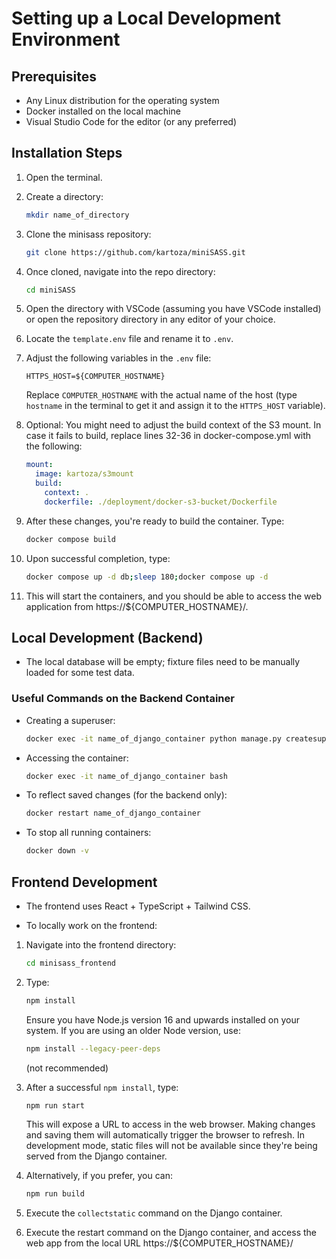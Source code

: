 # Setting up a Local Development Environment

## Prerequisites

- Any Linux distribution for the operating system
- Docker installed on the local machine
- Visual Studio Code for the editor (or any preferred)

## Installation Steps

1. Open the terminal.

2. Create a directory:

    ```bash
    mkdir name_of_directory
    ```

3. Clone the minisass repository:

    ```bash
    git clone https://github.com/kartoza/miniSASS.git
    ```

4. Once cloned, navigate into the repo directory:

    ```bash
    cd miniSASS
    ```

5. Open the directory with VSCode (assuming you have VSCode installed) or open the repository directory in any editor of your choice.

6. Locate the `template.env` file and rename it to `.env`.

7. Adjust the following variables in the `.env` file:

    ```env
    HTTPS_HOST=${COMPUTER_HOSTNAME}
    ```

    Replace `COMPUTER_HOSTNAME` with the actual name of the host (type `hostname` in the terminal to get it and assign it to the `HTTPS_HOST` variable).

8. Optional: You might need to adjust the build context of the S3 mount. In case it fails to build, replace lines 32-36 in docker-compose.yml with the following:

    ```yaml
    mount:
      image: kartoza/s3mount
      build:
        context: .
        dockerfile: ./deployment/docker-s3-bucket/Dockerfile
    ```

9. After these changes, you're ready to build the container. Type:

    ```bash
    docker compose build
    ```

10. Upon successful completion, type:

    ```bash
    docker compose up -d db;sleep 180;docker compose up -d
    ```

11. This will start the containers, and you should be able to access the web application from https://${COMPUTER_HOSTNAME}/.

## Local Development (Backend)

- The local database will be empty; fixture files need to be manually loaded for some test data.

### Useful Commands on the Backend Container

- Creating a superuser:

    ```bash
    docker exec -it name_of_django_container python manage.py createsuperuser
    ```

- Accessing the container:

    ```bash
    docker exec -it name_of_django_container bash
    ```

- To reflect saved changes (for the backend only):

    ```bash
    docker restart name_of_django_container
    ```

- To stop all running containers:

    ```bash
    docker down -v
    ```

## Frontend Development

- The frontend uses React + TypeScript + Tailwind CSS.

- To locally work on the frontend:

1. Navigate into the frontend directory:

    ```bash
    cd minisass_frontend
    ```

2. Type:

    ```bash
    npm install
    ```

    Ensure you have Node.js version 16 and upwards installed on your system. If you are using an older Node version, use:

    ```bash
    npm install --legacy-peer-deps
    ```

    (not recommended)

3. After a successful `npm install`, type:

    ```bash
    npm run start
    ```

    This will expose a URL to access in the web browser. Making changes and saving them will automatically trigger the browser to refresh. In development mode, static files will not be available since they're being served from the Django container.

4. Alternatively, if you prefer, you can:

    ```bash
    npm run build
    ```

5. Execute the `collectstatic` command on the Django container.
6. Execute the restart command on the Django container, and access the web app from the local URL https://${COMPUTER_HOSTNAME}/
